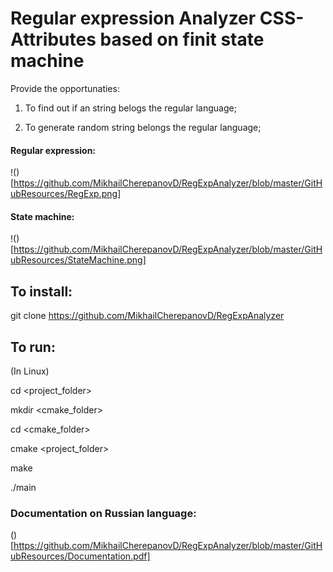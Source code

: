# Regular expression Analyzer CSS-Attributes based on finit state machine

Provide the opportunaties:

1. To find out if an string belogs the regular language;

2. To generate random string belongs the regular language;

#### Regular expression:

!()[https://github.com/MikhailCherepanovD/RegExpAnalyzer/blob/master/GitHubResources/RegExp.png]

#### State machine:

!()[https://github.com/MikhailCherepanovD/RegExpAnalyzer/blob/master/GitHubResources/StateMachine.png]


## To install:

git clone https://github.com/MikhailCherepanovD/RegExpAnalyzer

## To run:

(In Linux)

cd <project_folder>

mkdir <cmake_folder>

cd <cmake_folder>

cmake <project_folder>

make

./main


### Documentation on Russian language:

()[https://github.com/MikhailCherepanovD/RegExpAnalyzer/blob/master/GitHubResources/Documentation.pdf]




